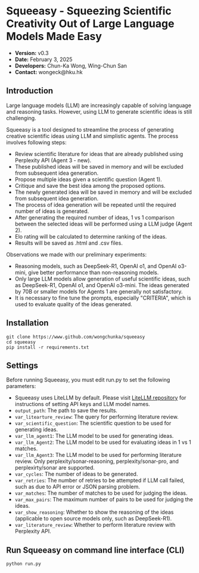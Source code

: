 <h1>Squeeasy - Squeezing Scientific Creativity Out of Large Language Models Made Easy</h1>

<ul>
    <li><strong>Version:</strong> v0.3</li>
    <li><strong>Date:</strong> February 3, 2025</li>
    <li><strong>Developers:</strong> Chun-Ka Wong, Wing-Chun San</li>
    <li><strong>Contact:</strong> wongeck@hku.hk</li>
</ul>

<h2>Introduction</h2>
<p>Large language models (LLM) are increasingly capable of solving language and reasoning tasks. However, using LLM to generate scientific ideas is still challenging.</p>

<p>Squeeasy is a tool designed to streamline the process of generating creative scientific ideas using LLM and simplistic agents. The process involves following steps:</p>

<ul>
    <li>Review scientific literature for ideas that are already published using Perplexity API (Agent 3 - new).</li>
    <li>These published ideas will be saved in memory and will be excluded from subsequent idea generation.</li>
    <li>Propose multiple ideas given a scientific question (Agent 1).</li>
    <li>Critique and save the best idea among the proposed options.</li>
    <li>The newly generated idea will be saved in memory and will be excluded from subsequent idea generation.</li>
    <li>The process of idea generation will be repeated until the required number of ideas is generated.</li>
    <li>After generating the required number of ideas, 1 vs 1 comparison between the selected ideas will be performed using a LLM judge (Agent 2).</li>
    <li>Elo rating will be calculated to determine ranking of the ideas.</li>
    <li>Results will be saved as .html and .csv files.</li>
</ul>

<p>Observations we made with our preliminary experiments:</p>

<ul>
    <li>Reasoning models, such as DeepSeek-R1, OpenAI o1, and OpenAI o3-mini, give better performance than non-reasoning models.</li>
    <li>Only large LLM models allow generation of useful scientific ideas, such as DeepSeek-R1, OpenAI o1, and OpenAI o3-mini. The ideas generated by 70B or smaller models for Agents 1 are generally not satisfactory.</li>
    <li>It is necessary to fine tune the prompts, especially "CRITERIA", which is used to evaluate quality of the ideas generated.</li>
</ul>

<h2>Installation</h2>

<pre><code>git clone https://www.github.com/wongchunka/squeeasy
cd squeeasy
pip install -r requirements.txt
</code></pre>

<h2>Settings</h2>

<p>Before running Squeeasy, you must edit run.py to set the following parameters:</p>

<ul>
    <li>Squeeasy uses LiteLLM by default. Please visit <a href="https://github.com/BerriAI/litellm">LiteLLM repository</a> for instructions of setting API keys and LLM model names.</li>
    <li><code>output_path</code>: The path to save the results.</li>
    <li><code>var_litearture_review</code>: The query for performing literature review.</li>
    <li><code>var_scientific_question</code>: The scientific question to be used for generating ideas.</li>
    <li><code>var_llm_agent1</code>: The LLM model to be used for generating ideas.</li>
    <li><code>var_llm_Agent2</code>: The LLM model to be used for evaluating ideas in 1 vs 1 matches.</li>
    <li><code>var_llm_Agent3</code>: The LLM model to be used for performing literature review. Only perplexity/sonar-reasoning, perplexity/sonar-pro, and perplexirty/sonar are supported.</li>
    <li><code>var_cycles</code>: The number of ideas to be generated.</li>
    <li><code>var_retries</code>: The number of retries to be attempted if LLM call failed, such as due to API error or JSON parsing problem.</li>
    <li><code>var_matches</code>: The number of matches to be used for judging the ideas.</li>
    <li><code>var_max_pairs</code>: The maximum number of pairs to be used for judging the ideas.</li>
    <li><code>var_show_reasoning</code>: Whether to show the reasoning of the ideas (applicable to open source models only, such as DeepSeek-R1).</li>
    <li><code>var_literature_review</code>: Whether to perform literature review with Perplexity API.</li>
</ul>

<h2>Run Squeeasy on command line interface (CLI)</h2>

<pre><code>python run.py</code></pre>
